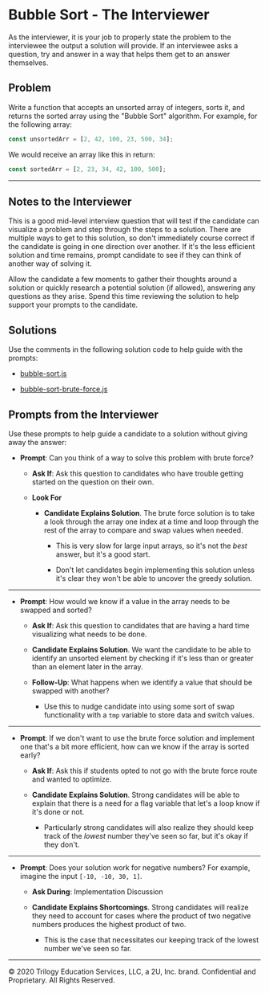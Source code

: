 # Bubble Sort - The Interviewer

As the interviewer, it is your job to properly state the problem to the interviewee the output a solution will provide. If an interviewee asks a question, try and answer in a way that helps them get to an answer themselves.

## Problem

Write a function that accepts an unsorted array of integers, sorts it, and returns the sorted array using the "Bubble Sort" algorithm. For example, for the following array:

```js
const unsortedArr = [2, 42, 100, 23, 500, 34];
```

We would receive an array like this in return:

```js
const sortedArr = [2, 23, 34, 42, 100, 500];
```

- - - 

## Notes to the Interviewer

This is a good mid-level interview question that will test if the candidate can visualize a problem and step through the steps to a solution. There are multiple ways to get to this solution, so don't immediately course correct if the candidate is going in one direction over another. If it's the less efficient solution and time remains, prompt candidate to see if they can think of another way of solving it.

Allow the candidate a few moments to gather their thoughts around a solution or quickly research a potential solution (if allowed), answering any questions as they arise. Spend this time reviewing the solution to help support your prompts to the candidate. 

## Solutions

Use the comments in the following solution code to help guide with the prompts:

* [bubble-sort.js](./bubble-sort.js)

* [bubble-sort-brute-force.js](./bubble-sort-brute-force.js)

## Prompts from the Interviewer

Use these prompts to help guide a candidate to a solution without giving away the answer:

* **Prompt**: Can you think of a way to solve this problem with brute force?

  * **Ask If**: Ask this question to candidates who have trouble getting started on the question on their own.

  * **Look For**

    * **Candidate Explains Solution**. The brute force solution is to take a look through the array one index at a time and loop through the rest of the array to compare and swap values when needed.

      * This is very slow for large input arrays, so it's not the _best_ answer, but it's a good start.

      * Don't let candidates begin implementing this solution unless it's clear they won't be able to uncover the greedy solution.

- - -

* **Prompt**: How would we know if a value in the array needs to be swapped and sorted?

  * **Ask If**: Ask this question to candidates that are having a hard time visualizing what needs to be done.

  * **Candidate Explains Solution**. We want the candidate to be able to identify an unsorted element by checking if it's less than or greater than an element later in the array.

  * **Follow-Up**: What happens when we identify a value that should be swapped with another?

    * Use this to nudge candidate into using some sort of swap functionality with a `tmp` variable to store data and switch values.

- - -

* **Prompt**: If we don't want to use the brute force solution and implement one that's a bit more efficient, how can we know if the array is sorted early?

    * **Ask If**: Ask this if students opted to not go with the brute force route and wanted to optimize.

  * **Candidate Explains Solution**. Strong candidates will be able to explain that there is a need for a flag variable that let's a loop know if it's done or not. 

    * Particularly strong candidates will also realize they should keep track of the _lowest_ number they've seen so far, but it's okay if they don't.

- - -

* **Prompt**: Does your solution work for negative numbers? For example, imagine the input `[-10, -10, 30, 1]`.

  * **Ask During**: Implementation Discussion

  * **Candidate Explains Shortcomings**. Strong candidates will realize they need to account for cases where the product of two negative numbers produces the highest product of two.

    * This is the case that necessitates our keeping track of the lowest number we've seen so far.

- - -
© 2020 Trilogy Education Services, LLC, a 2U, Inc. brand. Confidential and Proprietary. All Rights Reserved.
